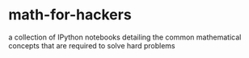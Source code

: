 # math-for-hackers
a collection of IPython notebooks detailing the common mathematical concepts that are required to solve hard problems

